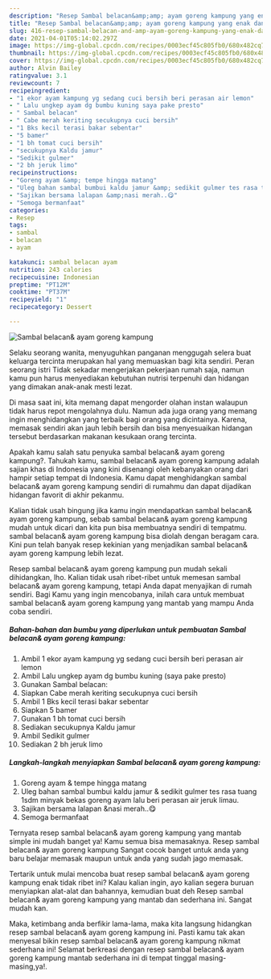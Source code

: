 ```yaml
---
description: "Resep Sambal belacan&amp;amp; ayam goreng kampung yang enak dan Mudah Dibuat"
title: "Resep Sambal belacan&amp;amp; ayam goreng kampung yang enak dan Mudah Dibuat"
slug: 416-resep-sambal-belacan-and-amp-ayam-goreng-kampung-yang-enak-dan-mudah-dibuat
date: 2021-04-01T05:14:02.297Z
image: https://img-global.cpcdn.com/recipes/0003ecf45c805fb0/680x482cq70/sambal-belacan-ayam-goreng-kampung-foto-resep-utama.jpg
thumbnail: https://img-global.cpcdn.com/recipes/0003ecf45c805fb0/680x482cq70/sambal-belacan-ayam-goreng-kampung-foto-resep-utama.jpg
cover: https://img-global.cpcdn.com/recipes/0003ecf45c805fb0/680x482cq70/sambal-belacan-ayam-goreng-kampung-foto-resep-utama.jpg
author: Alvin Bailey
ratingvalue: 3.1
reviewcount: 7
recipeingredient:
- "1 ekor ayam kampung yg sedang cuci bersih beri perasan air lemon"
- " Lalu ungkep ayam dg bumbu kuning saya pake presto"
- " Sambal belacan"
- " Cabe merah keriting secukupnya cuci bersih"
- "1 Bks kecil terasi bakar sebentar"
- "5 bamer"
- "1 bh tomat cuci bersih"
- "secukupnya Kaldu jamur"
- "Sedikit gulmer"
- "2 bh jeruk limo"
recipeinstructions:
- "Goreng ayam &amp; tempe hingga matang"
- "Uleg bahan sambal bumbui kaldu jamur &amp; sedikit gulmer tes rasa tuang 1sdm minyak bekas goreng ayam lalu beri perasan air jeruk limau."
- "Sajikan bersama lalapan &amp;nasi merah..😋"
- "Semoga bermanfaat"
categories:
- Resep
tags:
- sambal
- belacan
- ayam

katakunci: sambal belacan ayam 
nutrition: 243 calories
recipecuisine: Indonesian
preptime: "PT12M"
cooktime: "PT37M"
recipeyield: "1"
recipecategory: Dessert

---
```



![Sambal belacan&amp; ayam goreng kampung](https://img-global.cpcdn.com/recipes/0003ecf45c805fb0/680x482cq70/sambal-belacan-ayam-goreng-kampung-foto-resep-utama.jpg)

Selaku seorang wanita, menyuguhkan panganan menggugah selera buat keluarga tercinta merupakan hal yang memuaskan bagi kita sendiri. Peran seorang istri Tidak sekadar mengerjakan pekerjaan rumah saja, namun kamu pun harus menyediakan kebutuhan nutrisi terpenuhi dan hidangan yang dimakan anak-anak mesti lezat.

Di masa  saat ini, kita memang dapat mengorder olahan instan walaupun tidak harus repot mengolahnya dulu. Namun ada juga orang yang memang ingin menghidangkan yang terbaik bagi orang yang dicintainya. Karena, memasak sendiri akan jauh lebih bersih dan bisa menyesuaikan hidangan tersebut berdasarkan makanan kesukaan orang tercinta. 



Apakah kamu salah satu penyuka sambal belacan&amp; ayam goreng kampung?. Tahukah kamu, sambal belacan&amp; ayam goreng kampung adalah sajian khas di Indonesia yang kini disenangi oleh kebanyakan orang dari hampir setiap tempat di Indonesia. Kamu dapat menghidangkan sambal belacan&amp; ayam goreng kampung sendiri di rumahmu dan dapat dijadikan hidangan favorit di akhir pekanmu.

Kalian tidak usah bingung jika kamu ingin mendapatkan sambal belacan&amp; ayam goreng kampung, sebab sambal belacan&amp; ayam goreng kampung mudah untuk dicari dan kita pun bisa membuatnya sendiri di tempatmu. sambal belacan&amp; ayam goreng kampung bisa diolah dengan beragam cara. Kini pun telah banyak resep kekinian yang menjadikan sambal belacan&amp; ayam goreng kampung lebih lezat.

Resep sambal belacan&amp; ayam goreng kampung pun mudah sekali dihidangkan, lho. Kalian tidak usah ribet-ribet untuk memesan sambal belacan&amp; ayam goreng kampung, tetapi Anda dapat menyajikan di rumah sendiri. Bagi Kamu yang ingin mencobanya, inilah cara untuk membuat sambal belacan&amp; ayam goreng kampung yang mantab yang mampu Anda coba sendiri.

<!--inarticleads1-->

##### Bahan-bahan dan bumbu yang diperlukan untuk pembuatan Sambal belacan&amp; ayam goreng kampung:

1. Ambil 1 ekor ayam kampung yg sedang cuci bersih beri perasan air lemon
1. Ambil  Lalu ungkep ayam dg bumbu kuning (saya pake presto)
1. Gunakan  Sambal belacan:
1. Siapkan  Cabe merah keriting secukupnya cuci bersih
1. Ambil 1 Bks kecil terasi bakar sebentar
1. Siapkan 5 bamer
1. Gunakan 1 bh tomat cuci bersih
1. Sediakan secukupnya Kaldu jamur
1. Ambil Sedikit gulmer
1. Sediakan 2 bh jeruk limo




<!--inarticleads2-->

##### Langkah-langkah menyiapkan Sambal belacan&amp; ayam goreng kampung:

1. Goreng ayam &amp; tempe hingga matang
1. Uleg bahan sambal bumbui kaldu jamur &amp; sedikit gulmer tes rasa tuang 1sdm minyak bekas goreng ayam lalu beri perasan air jeruk limau.
1. Sajikan bersama lalapan &amp;nasi merah..😋
1. Semoga bermanfaat




Ternyata resep sambal belacan&amp; ayam goreng kampung yang mantab simple ini mudah banget ya! Kamu semua bisa memasaknya. Resep sambal belacan&amp; ayam goreng kampung Sangat cocok banget untuk anda yang baru belajar memasak maupun untuk anda yang sudah jago memasak.

Tertarik untuk mulai mencoba buat resep sambal belacan&amp; ayam goreng kampung enak tidak ribet ini? Kalau kalian ingin, ayo kalian segera buruan menyiapkan alat-alat dan bahannya, kemudian buat deh Resep sambal belacan&amp; ayam goreng kampung yang mantab dan sederhana ini. Sangat mudah kan. 

Maka, ketimbang anda berfikir lama-lama, maka kita langsung hidangkan resep sambal belacan&amp; ayam goreng kampung ini. Pasti kamu tak akan menyesal bikin resep sambal belacan&amp; ayam goreng kampung nikmat sederhana ini! Selamat berkreasi dengan resep sambal belacan&amp; ayam goreng kampung mantab sederhana ini di tempat tinggal masing-masing,ya!.

